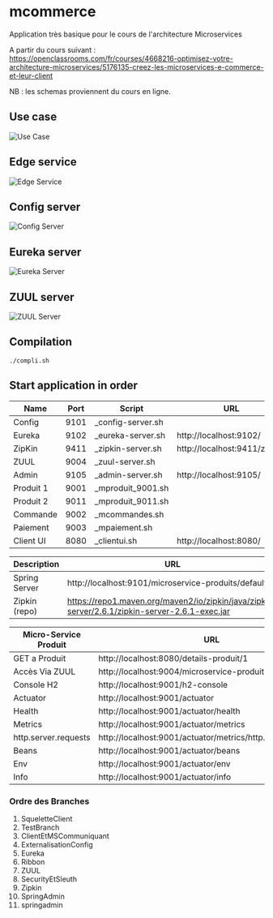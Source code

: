 # mcommerce
Application très basique pour le cours de l'architecture Microservices

A partir du cours suivant :
https://openclassrooms.com/fr/courses/4668216-optimisez-votre-architecture-microservices/5176135-creez-les-microservices-e-commerce-et-leur-client

NB : les schemas proviennent du cours en ligne.


## Use case

![Use Case](./resources/use-case.png)


## Edge service

![Edge Service](./resources/schema.png)


## Config server

![Config Server](./resources/config-server.png)


## Eureka server

![Eureka Server](./resources/eureka.png)


## ZUUL server

![ZUUL Server](./resources/ZUUL.png)


## Compilation
```
./compli.sh
```


## Start application in order

| Name      |  Port  | Script | URL
| ------------- | ------------- | ------------- | ------------- | 
| Config | 9101 | _config-server.sh |  | 
| Eureka | 9102 | _eureka-server.sh | http://localhost:9102/ | 
| ZipKin | 9411 | _zipkin-server.sh | http://localhost:9411/zipkin/ | 
| ZUUL | 9004 | _zuul-server.sh |  | 
| Admin | 9105 | _admin-server.sh | http://localhost:9105/ | 
| Produit 1 | 9001 | _mproduit_9001.sh |  | 
| Produit 2 | 9011 | _mproduit_9011.sh |  | 
| Commande | 9002 | _mcommandes.sh |  | 
| Paiement | 9003 | _mpaiement.sh |  | 
| Client UI | 8080 | _clientui.sh | http://localhost:8080/ | 


| Description      |  URL  |
| ------------- | ------------- | 
| Spring Server | http://localhost:9101/microservice-produits/default | 
| Zipkin (repo)  | https://repo1.maven.org/maven2/io/zipkin/java/zipkin-server/2.6.1/zipkin-server-2.6.1-exec.jar | 


| Micro-Service Produit |  URL  |
| ------------- | ------------- | 
| GET a Produit | http://localhost:8080/details-produit/1  |
| Accès Via ZUUL | http://localhost:9004/microservice-produits/Produits |
| Console H2 | http://localhost:9001/h2-console |
| Actuator | http://localhost:9001/actuator | 
| Health  | http://localhost:9001/actuator/health | 
| Metrics | http://localhost:9001/actuator/metrics | 
| http.server.requests | http://localhost:9001/actuator/metrics/http.server.requests | 
| Beans | http://localhost:9001/actuator/beans | 
| Env | http://localhost:9001/actuator/env | 
| Info | http://localhost:9001/actuator/info | 


### Ordre des Branches 
01. SqueletteClient
02. TestBranch
03. ClientEtMSCommuniquant
04. ExternalisationConfig
05. Eureka
06. Ribbon
07. ZUUL
08. SecurityEtSleuth
09. Zipkin
10. SpringAdmin
11. springadmin




